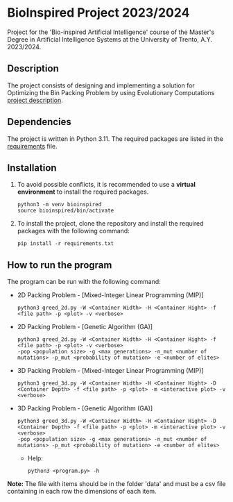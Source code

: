 # BioInspired Project 2023/2024

Project for the 'Bio-inspired Artificial Intelligence' course of the Master's Degree in Artificial Intelligence Systems at the University of Trento, A.Y. 2023/2024.

## Description
The project consists of designing and implementing a solution for Optimizing the Bin Packing Problem by using Evolutionary Computations [project description](DM_Project.pdf).

## Dependencies
The project is written in Python 3.11. The required packages are listed in the [requirements](requirements.txt) file.

## Installation
1. To avoid possible conflicts, it is recommended to use a **virtual environment** to install the required packages. 
    ```
    python3 -m venv bioinspired
    source bioinspired/bin/activate
    ``` 

2. To install the project, clone the repository and install the required packages with the following command:
    ```
    pip install -r requirements.txt
    ```

## How to run the program

The program can be run with the following command:

- 2D Packing Problem - [Mixed-Integer Linear Programming (MIP)]
    ```
    python3 greed_2d.py -W <Container Width> -H <Container Hight> -f <file path> -p <plot> -v <verbose>
    ```
- 2D Packing Problem - [Genetic Algorithm (GA)]
    ```
    python3 greed_2d.py -W <Container Width> -H <Container Hight> -f <file path> -p <plot> -v <verbose>
    -pop <population size> -g <max generations> -n_mut <number of mutations> -p_mut <probability of mutation> -e <number of elites>
    ```
- 3D Packing Problem - [Mixed-Integer Linear Programming (MIP)]
    ```
    python3 greed_3d.py -W <Container Width> -H <Container Hight> -D <Container Depth> -f <file path> -p <plot> -m <interactive plot> -v <verbose>
    ```
- 3D Packing Problem - [Genetic Algorithm (GA)]
    ```
    python3 greed_3d.py -W <Container Width> -H <Container Hight> -D <Container Depth> -f <file path> -p <plot> -m <interactive plot> -v <verbose>
    -pop <population size> -g <max generations> -n_mut <number of mutations> -p_mut <probability of mutation> -e <number of elites>
    ```

  - Help:
      ```
      python3 <program.py> -h
      ```

**Note:** The file with items should be in the folder 'data' and must be a csv file containing in each row the dimensions of each item.
